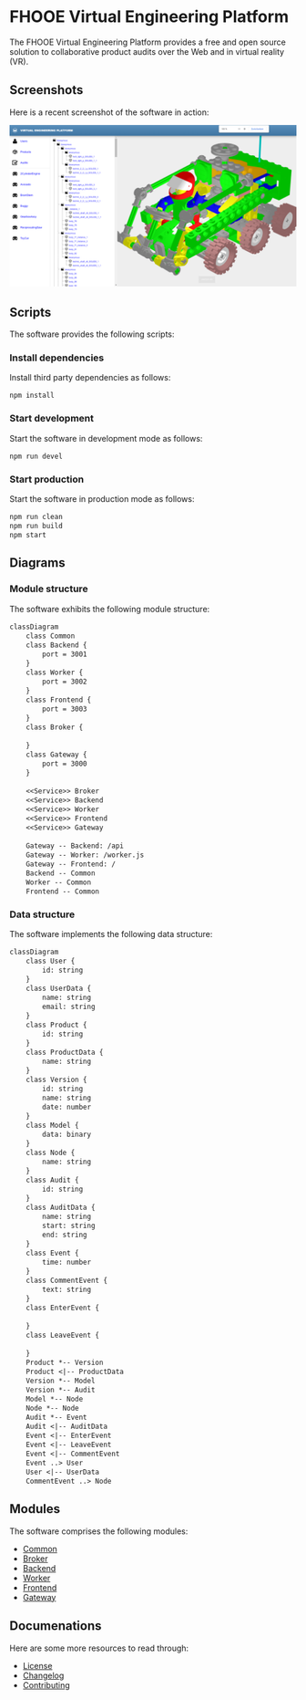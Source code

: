 # FHOOE Virtual Engineering Platform

The FHOOE Virtual Engineering Platform provides a free and open source solution to collaborative product audits over the Web and in virtual reality (VR).

## Screenshots

Here is a recent screenshot of the software in action:

![Screenshot](screenshot.png)

## Scripts

The software provides the following scripts:

### Install dependencies

Install third party dependencies as follows:

```
npm install
```

### Start development

Start the software in development mode as follows:

```
npm run devel
```

### Start production

Start the software in production mode as follows:

```
npm run clean
npm run build
npm start
```

## Diagrams

### Module structure

The software exhibits the following module structure:

```mermaid
classDiagram
    class Common
    class Backend {
        port = 3001
    }
    class Worker {
        port = 3002
    }
    class Frontend {
        port = 3003
    }
    class Broker {

    }
    class Gateway {
        port = 3000
    }
    
    <<Service>> Broker
    <<Service>> Backend
    <<Service>> Worker
    <<Service>> Frontend
    <<Service>> Gateway

    Gateway -- Backend: /api
    Gateway -- Worker: /worker.js
    Gateway -- Frontend: /
    Backend -- Common
    Worker -- Common
    Frontend -- Common
```

### Data structure

The software implements the following data structure:

```mermaid
classDiagram
    class User {
        id: string
    }
    class UserData {
        name: string
        email: string
    }
    class Product {
        id: string
    }
    class ProductData {
        name: string
    }
    class Version {
        id: string
        name: string
        date: number
    }
    class Model {
        data: binary
    }
    class Node {
        name: string
    }
    class Audit {
        id: string
    }
    class AuditData {
        name: string
        start: string
        end: string
    }
    class Event {
        time: number
    }
    class CommentEvent {
        text: string
    }
    class EnterEvent {

    }
    class LeaveEvent {

    }
    Product *-- Version
    Product <|-- ProductData
    Version *-- Model
    Version *-- Audit
    Model *-- Node
    Node *-- Node
    Audit *-- Event
    Audit <|-- AuditData
    Event <|-- EnterEvent
    Event <|-- LeaveEvent
    Event <|-- CommentEvent
    Event ..> User
    User <|-- UserData
    CommentEvent ..> Node
```

## Modules

The software comprises the following modules:

* [Common](common/README.md)
* [Broker](broker/README.md)
* [Backend](backend/README.md)
* [Worker](worker/README.md)
* [Frontend](frontend/README.md)
* [Gateway](gateway/README.md)

## Documenations

Here are some more resources to read through:

* [License](LICENSE.md)
* [Changelog](CHANGELOG.md)
* [Contributing](CONTRIBUTING.md)